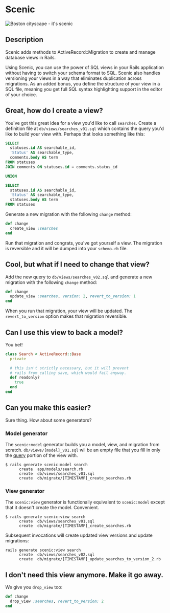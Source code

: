 # Scenic

![Boston cityscape - it's scenic](http://www.california-tour.com/blog/wp-content/uploads/2011/11/skyline-boats-shutterstock-superreduced.jpg)

## Description

Scenic adds methods to ActiveRecord::Migration to create and manage database
views in Rails.

Using Scenic, you can use the power of SQL views in your Rails application
without having to switch your schema format to SQL. Scenic also handles
versioning your views in a way that eliminates duplication across migrations. As
an added bonus, you define the structure of your view in a SQL file, meaning you
get full SQL syntax highlighting support in the editor of your choice.

## Great, how do I create a view?

You've got this great idea for a view you'd like to call `searches`. Create a
definition file at `db/views/searches_v01.sql` which contains the query you'd
like to build your view with. Perhaps that looks something like this:

```sql
SELECT
  statuses.id AS searchable_id,
  'Status' AS searchable_type,
  comments.body AS term
FROM statuses
JOIN comments ON statuses.id = comments.status_id

UNION

SELECT
  statuses.id AS searchable_id,
  'Status' AS searchable_type,
  statuses.body AS term
FROM statuses
```

Generate a new migration with the following `change` method:

```ruby
def change
  create_view :searches
end
```

Run that migration and congrats, you've got yourself a view. The migration is
reversible and it will be dumped into your `schema.rb` file.

## Cool, but what if I need to change that view?

Add the new query to `db/views/searches_v02.sql` and generate a new migration with
the following `change` method:

```ruby
def change
  update_view :searches, version: 2, revert_to_version: 1
end
```

When you run that migration, your view will be updated. The `revert_to_version`
option makes that migration reversible.

## Can I use this view to back a model?

You bet!

```ruby
class Search < ActiveRecord::Base
  private

  # this isn't strictly necessary, but it will prevent
  # rails from calling save, which would fail anyway.
  def readonly?
    true
  end
end
```

## Can you make this easier?

Sure thing. How about some generators?

### Model generator

The `scenic:model` generator builds you a model, view, and migration from
scratch. `db/views/[model]_v01.sql` wil be an empty file that you fill in only
the [query] portion of the view with.

[query]: http://www.postgresql.org/docs/current/static/sql-createview.html

```
$ rails generate scenic:model search
      create  app/models/search.rb
      create  db/views/searches_v01.sql
      create  db/migrate/[TIMESTAMP]_create_searches.rb
```

### View generator

The `scenic:view` generator is functionally equivalent to `scenic:model` except
that it doesn't create the model. Convenient.

```
$ rails generate scenic:view search
      create  db/views/searches_v01.sql
      create  db/migrate/[TIMESTAMP]_create_searches.rb
```

Subsequent invocations will create updated view versions and update migrations:

```
rails generate scenic:view search
      create  db/views/searches_v02.sql
      create  db/migrate/[TIMESTAMP]_update_searches_to_version_2.rb
```

## I don't need this view anymore. Make it go away.

We give you `drop_view` too:

```ruby
def change
  drop_view :searches, revert_to_version: 2
end
```

